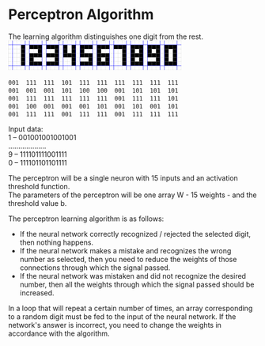 # Perceptron Algorithm
  The learning algorithm distinguishes one digit from the rest.  
  ![alt text](digits.jpg "Description")
  
    001  111  111  101  111  111  111  111  111  111  
    001  001  001  101  100  100  001  101  101  101  
    001  111  111  111  111  111  001  111  111  101  
    001  100  001  001  001  101  001  101  001  101  
    001  111  111  001  111  111  001  111  111  111  
    
  Input data:  
  1 – 001001001001001  
  ...................  
  9 – 111101111001111  
  0 – 111101101101111  
  
  The perceptron will be a single neuron with 15 inputs and an activation threshold function.   
  The parameters of the perceptron will be one array W - 15 weights - and the threshold value b.
  
  The perceptron learning algorithm is as follows:
  - If the neural network correctly recognized / rejected the selected digit, then nothing happens.
  - If the neural network makes a mistake and recognizes the wrong number as selected, then you need to reduce the weights of those connections through which the signal passed.
  - If the neural network was mistaken and did not recognize the desired number, then all the weights through which the signal passed should be increased.
  
  In a loop that will repeat a certain number of times, an array corresponding to a random digit must be fed to the input of the neural network. 
  If the network's answer is incorrect, you need to change the weights in accordance with the algorithm.
